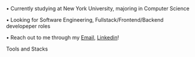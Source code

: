 • Currently studying at New York University, majoring in Computer Science

• Looking for Software Engineering, Fullstack/Frontend/Backend developeper roles

• Reach out to me through my [Email](jiahao.ma@nyu.edu), [Linkedin](https://www.linkedin.com/in/jiahao-ma-0b3b33178/)!

Tools and Stacks
